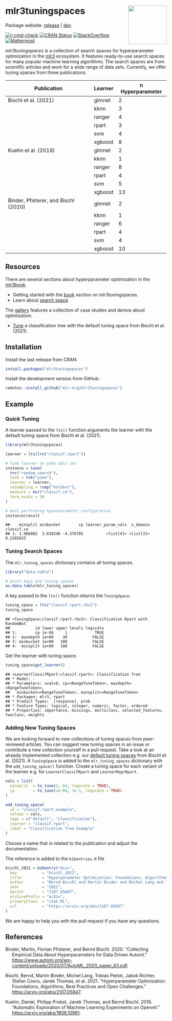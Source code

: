 
# mlr3tuningspaces <img src="man/figures/logo.png" align="right" width = "120" />

Package website: [release](https://mlr3tuningspaces.mlr-org.com/) |
[dev](https://mlr3tuningspaces.mlr-org.com/dev/)

<!-- badges: start -->

[![r-cmd-check](https://github.com/mlr-org/mlr3tuningspaces/actions/workflows/r-cmd-check.yml/badge.svg)](https://github.com/mlr-org/mlr3tuningspaces/actions/workflows/r-cmd-check.yml)
[![CRAN
Status](https://www.r-pkg.org/badges/version-ago/mlr3tuningspaces)](https://cran.r-project.org/package=mlr3tuningspaces)
[![StackOverflow](https://img.shields.io/badge/stackoverflow-mlr3-orange.svg)](https://stackoverflow.com/questions/tagged/mlr3)
[![Mattermost](https://img.shields.io/badge/chat-mattermost-orange.svg)](https://lmmisld-lmu-stats-slds.srv.mwn.de/mlr_invite/)
<!-- badges: end -->

*mlr3tuningspaces* is a collection of search spaces for hyperparameter
optimization in the [mlr3](https://github.com/mlr-org/mlr3/) ecosystem.
It features ready-to-use search spaces for many popular machine learning
algorithms. The search spaces are from scientific articles and work for
a wide range of data sets. Currently, we offer tuning spaces from three
publications.

| Publication                          | Learner | n Hyperparameter |
| ------------------------------------ | ------- | ---------------- |
| Bischl et al. (2021)                 | glmnet  | 2                |
|                                      | kknn    | 3                |
|                                      | ranger  | 4                |
|                                      | rpart   | 3                |
|                                      | svm     | 4                |
|                                      | xgboost | 8                |
| Kuehn et al. (2018)                  | glmnet  | 2                |
|                                      | kknn    | 1                |
|                                      | ranger  | 8                |
|                                      | rpart   | 4                |
|                                      | svm     | 5                |
|                                      | xgboost | 13               |
| Binder, Pfisterer, and Bischl (2020) | glmnet  | 2                |
|                                      | kknn    | 1                |
|                                      | ranger  | 6                |
|                                      | rpart   | 4                |
|                                      | svm     | 4                |
|                                      | xgboost | 10               |

## Resources

There are several sections about hyperparameter optimization in the
[mlr3book](https://mlr3book.mlr-org.com).

  - Getting started with the
    [book](https://mlr3book.mlr-org.com/optimization.html#sec-tuning-spaces)
    section on mlr3tuningspaces.
  - Learn about [search
    space](https://mlr3book.mlr-org.com/optimization.html#sec-learner-search-space)

The [gallery](https://mlr-org.com/gallery-all-optimization.html)
features a collection of case studies and demos about optimization.

  - [Tune](https://mlr-org.com/gallery/optimization/2021-07-06-introduction-to-mlr3tuningspaces/)
    a classification tree with the default tuning space from Bischl et
    al. (2021).

## Installation

Install the last release from CRAN:

``` r
install.packages("mlr3tuningspaces")
```

Install the development version from GitHub:

``` r
remotes::install_github("mlr-org/mlr3tuningspaces")
```

## Example

### Quick Tuning

A learner passed to the `lts()` function arguments the learner with the
default tuning space from Bischl et al. (2021).

``` r
library(mlr3tuningspaces)

learner = lts(lrn("classif.rpart"))

# tune learner on pima data set
instance = tune(
  tnr("random_search"),
  task = tsk("pima"),
  learner = learner,
  resampling = rsmp("holdout"),
  measure = msr("classif.ce"),
  term_evals = 10
)

# best performing hyperparameter configuration
instance$result
```

    ##    minsplit minbucket        cp learner_param_vals  x_domain classif.ce
    ## 1: 1.966882  3.038246 -4.376785          <list[4]> <list[3]>  0.2265625

### Tuning Search Spaces

The `mlr_tuning_spaces` dictionary contains all tuning spaces.

``` r
library("data.table")

# print keys and tuning spaces
as.data.table(mlr_tuning_spaces)
```

A key passed to the `lts()` function returns the `TuningSpace`.

``` r
tuning_space = lts("classif.rpart.rbv2")
tuning_space
```

    ## <TuningSpace:classif.rpart.rbv2>: Classification Rpart with RandomBot
    ##           id lower upper levels logscale
    ## 1:        cp 1e-04     1            TRUE
    ## 2:  maxdepth 1e+00    30           FALSE
    ## 3: minbucket 1e+00   100           FALSE
    ## 4:  minsplit 1e+00   100           FALSE

Get the learner with tuning space.

``` r
tuning_space$get_learner()
```

    ## <LearnerClassifRpart:classif.rpart>: Classification Tree
    ## * Model: -
    ## * Parameters: xval=0, cp=<RangeTuneToken>, maxdepth=<RangeTuneToken>,
    ##   minbucket=<RangeTuneToken>, minsplit=<RangeTuneToken>
    ## * Packages: mlr3, rpart
    ## * Predict Types:  [response], prob
    ## * Feature Types: logical, integer, numeric, factor, ordered
    ## * Properties: importance, missings, multiclass, selected_features, twoclass, weights

### Adding New Tuning Spaces

We are looking forward to new collections of tuning spaces from
peer-reviewed articles. You can suggest new tuning spaces in an issue or
contribute a new collection yourself in a pull request. Take a look at
an already implemented collection e.g. our [default tuning
spaces](https://github.com/mlr-org/mlr3tuningspaces/blob/main/R/tuning_spaces_default.R)
from Bischl et al. (2021). A `TuningSpace` is added to the
`mlr_tuning_spaces` dictionary with the `add_tuning_space()` function.
Create a tuning space for each variant of the learner e.g. for
`LearnerClassifRpart` and `LearnerRegrRpart`.

``` r
vals = list(
  minsplit  = to_tune(2, 64, logscale = TRUE),
  cp        = to_tune(1e-04, 1e-1, logscale = TRUE)
)

add_tuning_space(
  id = "classif.rpart.example",
  values = vals,
  tags = c("default", "classification"),
  learner = "classif.rpart",
  label = "Classification Tree Example"
)
```

Choose a name that is related to the publication and adjust the
documentation.

The reference is added to the `bibentries.R` file

``` r
bischl_2021 = bibentry("misc",
  key           = "bischl_2021",
  title         = "Hyperparameter Optimization: Foundations, Algorithms, Best Practices and Open Challenges",
  author        = "Bernd Bischl and Martin Binder and Michel Lang and Tobias Pielok and Jakob Richter and Stefan Coors and Janek Thomas and Theresa Ullmann and Marc Becker and Anne-Laure Boulesteix and Difan Deng and Marius Lindauer",
  year          = "2021",
  eprint        = "2107.05847",
  archivePrefix = "arXiv",
  primaryClass  = "stat.ML",
  url           = "https://arxiv.org/abs/2107.05847"
)
```

We are happy to help you with the pull request if you have any
questions.

## References

<div id="refs" class="references hanging-indent">

<div id="ref-binder_2020">

Binder, Martin, Florian Pfisterer, and Bernd Bischl. 2020. “Collecting
Empirical Data About Hyperparameters for Data Driven Automl.”
<https://www.automl.org/wp-content/uploads/2020/07/AutoML_2020_paper_63.pdf>.

</div>

<div id="ref-bischl_2021">

Bischl, Bernd, Martin Binder, Michel Lang, Tobias Pielok, Jakob Richter,
Stefan Coors, Janek Thomas, et al. 2021. “Hyperparameter Optimization:
Foundations, Algorithms, Best Practices and Open Challenges.”
<https://arxiv.org/abs/2107.05847>.

</div>

<div id="ref-kuehn_2018">

Kuehn, Daniel, Philipp Probst, Janek Thomas, and Bernd Bischl. 2018.
“Automatic Exploration of Machine Learning Experiments on Openml.”
<https://arxiv.org/abs/1806.10961>.

</div>

</div>
